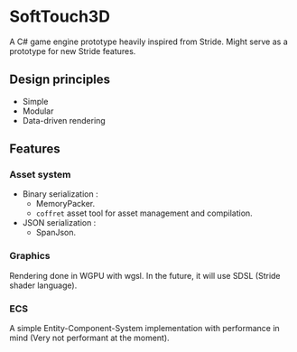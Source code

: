 # SoftTouch3D

A C# game engine prototype heavily inspired from Stride.
Might serve as a prototype for new Stride features.

## Design principles

* Simple
* Modular
* Data-driven rendering

## Features

### Asset system

* Binary serialization :
  * MemoryPacker.
  * `coffret` asset tool for asset management and compilation.
* JSON serialization :
  * SpanJson.

### Graphics

Rendering done in WGPU with wgsl. In the future, it will use SDSL (Stride shader language).

### ECS

A simple Entity-Component-System implementation with performance in mind (Very not performant at the moment).
